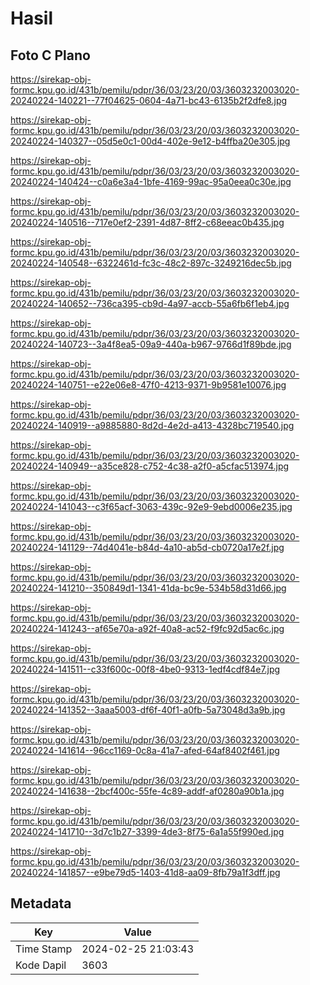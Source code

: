 # Hasil

## Foto C Plano

https://sirekap-obj-formc.kpu.go.id/431b/pemilu/pdpr/36/03/23/20/03/3603232003020-20240224-140221--77f04625-0604-4a71-bc43-6135b2f2dfe8.jpg

https://sirekap-obj-formc.kpu.go.id/431b/pemilu/pdpr/36/03/23/20/03/3603232003020-20240224-140327--05d5e0c1-00d4-402e-9e12-b4ffba20e305.jpg

https://sirekap-obj-formc.kpu.go.id/431b/pemilu/pdpr/36/03/23/20/03/3603232003020-20240224-140424--c0a6e3a4-1bfe-4169-99ac-95a0eea0c30e.jpg

https://sirekap-obj-formc.kpu.go.id/431b/pemilu/pdpr/36/03/23/20/03/3603232003020-20240224-140516--717e0ef2-2391-4d87-8ff2-c68eeac0b435.jpg

https://sirekap-obj-formc.kpu.go.id/431b/pemilu/pdpr/36/03/23/20/03/3603232003020-20240224-140548--6322461d-fc3c-48c2-897c-3249216dec5b.jpg

https://sirekap-obj-formc.kpu.go.id/431b/pemilu/pdpr/36/03/23/20/03/3603232003020-20240224-140652--736ca395-cb9d-4a97-accb-55a6fb6f1eb4.jpg

https://sirekap-obj-formc.kpu.go.id/431b/pemilu/pdpr/36/03/23/20/03/3603232003020-20240224-140723--3a4f8ea5-09a9-440a-b967-9766d1f89bde.jpg

https://sirekap-obj-formc.kpu.go.id/431b/pemilu/pdpr/36/03/23/20/03/3603232003020-20240224-140751--e22e06e8-47f0-4213-9371-9b9581e10076.jpg

https://sirekap-obj-formc.kpu.go.id/431b/pemilu/pdpr/36/03/23/20/03/3603232003020-20240224-140919--a9885880-8d2d-4e2d-a413-4328bc719540.jpg

https://sirekap-obj-formc.kpu.go.id/431b/pemilu/pdpr/36/03/23/20/03/3603232003020-20240224-140949--a35ce828-c752-4c38-a2f0-a5cfac513974.jpg

https://sirekap-obj-formc.kpu.go.id/431b/pemilu/pdpr/36/03/23/20/03/3603232003020-20240224-141043--c3f65acf-3063-439c-92e9-9ebd0006e235.jpg

https://sirekap-obj-formc.kpu.go.id/431b/pemilu/pdpr/36/03/23/20/03/3603232003020-20240224-141129--74d4041e-b84d-4a10-ab5d-cb0720a17e2f.jpg

https://sirekap-obj-formc.kpu.go.id/431b/pemilu/pdpr/36/03/23/20/03/3603232003020-20240224-141210--350849d1-1341-41da-bc9e-534b58d31d66.jpg

https://sirekap-obj-formc.kpu.go.id/431b/pemilu/pdpr/36/03/23/20/03/3603232003020-20240224-141243--af65e70a-a92f-40a8-ac52-f9fc92d5ac6c.jpg

https://sirekap-obj-formc.kpu.go.id/431b/pemilu/pdpr/36/03/23/20/03/3603232003020-20240224-141511--c33f600c-00f8-4be0-9313-1edf4cdf84e7.jpg

https://sirekap-obj-formc.kpu.go.id/431b/pemilu/pdpr/36/03/23/20/03/3603232003020-20240224-141352--3aaa5003-df6f-40f1-a0fb-5a73048d3a9b.jpg

https://sirekap-obj-formc.kpu.go.id/431b/pemilu/pdpr/36/03/23/20/03/3603232003020-20240224-141614--96cc1169-0c8a-41a7-afed-64af8402f461.jpg

https://sirekap-obj-formc.kpu.go.id/431b/pemilu/pdpr/36/03/23/20/03/3603232003020-20240224-141638--2bcf400c-55fe-4c89-addf-af0280a90b1a.jpg

https://sirekap-obj-formc.kpu.go.id/431b/pemilu/pdpr/36/03/23/20/03/3603232003020-20240224-141710--3d7c1b27-3399-4de3-8f75-6a1a55f990ed.jpg

https://sirekap-obj-formc.kpu.go.id/431b/pemilu/pdpr/36/03/23/20/03/3603232003020-20240224-141857--e9be79d5-1403-41d8-aa09-8fb79a1f3dff.jpg


## Metadata

| Key        | Value               |
| ---------- | ------------------- |
| Time Stamp | 2024-02-25 21:03:43 |
| Kode Dapil | 3603                |



